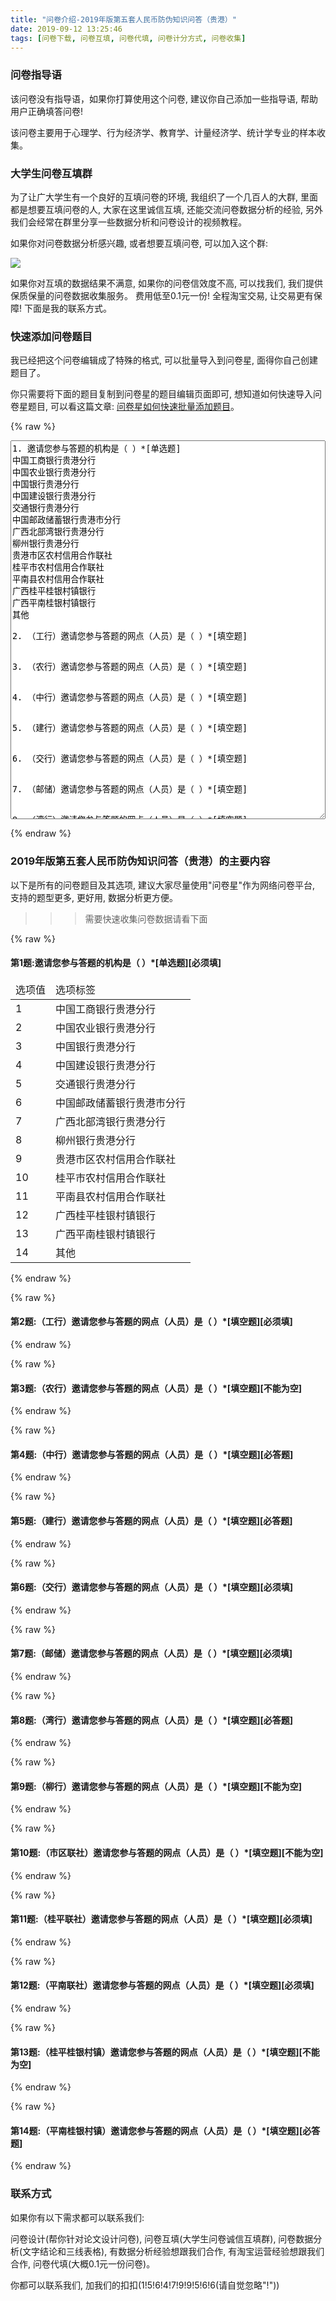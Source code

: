 ```yaml
---
title: "问卷介绍-2019年版第五套人民币防伪知识问答（贵港）"
date: 2019-09-12 13:25:46
tags: [问卷下载, 问卷互填, 问卷代填, 问卷计分方式, 问卷收集]
---
```


### 问卷指导语

该问卷没有指导语，如果你打算使用这个问卷, 建议你自己添加一些指导语, 帮助用户正确填答问卷!

该问卷主要用于心理学、行为经济学、教育学、计量经济学、统计学专业的样本收集。

<!-- more -->


### 大学生问卷互填群

为了让广大学生有一个良好的互填问卷的环境, 我组织了一个几百人的大群, 里面都是想要互填问卷的人, 大家在这里诚信互填, 
还能交流问卷数据分析的经验, 另外我们会经常在群里分享一些数据分析和问卷设计的视频教程。

如果你对问卷数据分析感兴趣, 或者想要互填问卷, 可以加入这个群:

<img src="/images/问卷互填群二维码.png">

如果你对互填的数据结果不满意, 如果你的问卷信效度不高, 可以找我们, 我们提供保质保量的问卷数据收集服务。 
费用低至0.1元一份! 全程淘宝交易, 让交易更有保障! 下面是我的联系方式。



### 快速添加问卷题目

我已经把这个问卷编辑成了特殊的格式, 可以批量导入到问卷星, 面得你自己创建题目了。

你只需要将下面的题目复制到问卷星的题目编辑页面即可, 想知道如何快速导入问卷星题目, 可以看这篇文章: [问卷星如何快速批量添加题目](https://mlln.cn/2019/06/01/%E9%97%AE%E5%8D%B7%E6%98%9F%E5%A6%82%E4%BD%95%E5%BF%AB%E9%80%9F%E6%B7%BB%E5%8A%A0%E6%89%B9%E9%87%8F%E9%A2%98%E7%9B%AE/index.html)。

{% raw %}
<textarea rows="40" style="width: 100%;">1. 邀请您参与答题的机构是（ ）*[单选题]
中国工商银行贵港分行
中国农业银行贵港分行
中国银行贵港分行
中国建设银行贵港分行
交通银行贵港分行
中国邮政储蓄银行贵港市分行
广西北部湾银行贵港分行
柳州银行贵港分行
贵港市区农村信用合作联社
桂平市农村信用合作联社
平南县农村信用合作联社
广西桂平桂银村镇银行
广西平南桂银村镇银行
其他

2. （工行）邀请您参与答题的网点（人员）是（ ）*[填空题]


3. （农行）邀请您参与答题的网点（人员）是（ ）*[填空题]


4. （中行）邀请您参与答题的网点（人员）是（ ）*[填空题]


5. （建行）邀请您参与答题的网点（人员）是（ ）*[填空题]


6. （交行）邀请您参与答题的网点（人员）是（ ）*[填空题]


7. （邮储）邀请您参与答题的网点（人员）是（ ）*[填空题]


8. （湾行）邀请您参与答题的网点（人员）是（ ）*[填空题]


9. （柳行）邀请您参与答题的网点（人员）是（ ）*[填空题]


10. （市区联社）邀请您参与答题的网点（人员）是（ ）*[填空题]


11. （桂平联社）邀请您参与答题的网点（人员）是（ ）*[填空题]


12. （平南联社）邀请您参与答题的网点（人员）是（ ）*[填空题]


13. （桂平桂银村镇）邀请您参与答题的网点（人员）是（ ）*[填空题]


14. （平南桂银村镇）邀请您参与答题的网点（人员）是（ ）*[填空题]
</textarea>
{% endraw %}

### 2019年版第五套人民币防伪知识问答（贵港）的主要内容

以下是所有的问卷题目及其选项, 建议大家尽量使用"问卷星"作为网络问卷平台, 支持的题型更多, 更好用, 数据分析更方便。

>>> 需要快速收集问卷数据请看下面


{% raw %}
<div class="qitem">
<h4>第1题:邀请您参与答题的机构是（ ）*[单选题][必须填]</h4>

<table class="table">
<thead>
<tr><td>选项值</td><td>选项标签</td></tr>
</thead>
<tbody>
<tr><td>1</td><td>中国工商银行贵港分行</td></tr>
<tr><td>2</td><td>中国农业银行贵港分行</td></tr>
<tr><td>3</td><td>中国银行贵港分行</td></tr>
<tr><td>4</td><td>中国建设银行贵港分行</td></tr>
<tr><td>5</td><td>交通银行贵港分行</td></tr>
<tr><td>6</td><td>中国邮政储蓄银行贵港市分行</td></tr>
<tr><td>7</td><td>广西北部湾银行贵港分行</td></tr>
<tr><td>8</td><td>柳州银行贵港分行</td></tr>
<tr><td>9</td><td>贵港市区农村信用合作联社</td></tr>
<tr><td>10</td><td>桂平市农村信用合作联社</td></tr>
<tr><td>11</td><td>平南县农村信用合作联社</td></tr>
<tr><td>12</td><td>广西桂平桂银村镇银行</td></tr>
<tr><td>13</td><td>广西平南桂银村镇银行</td></tr>
<tr><td>14</td><td>其他</td></tr>
</tbody>
</table>

</div>
{% endraw %}


{% raw %}
<div class="qitem">
<h4>第2题:（工行）邀请您参与答题的网点（人员）是（ ）*[填空题][必须填]</h4>

</div>
{% endraw %}


{% raw %}
<div class="qitem">
<h4>第3题:（农行）邀请您参与答题的网点（人员）是（ ）*[填空题][不能为空]</h4>

</div>
{% endraw %}


{% raw %}
<div class="qitem">
<h4>第4题:（中行）邀请您参与答题的网点（人员）是（ ）*[填空题][必答题]</h4>

</div>
{% endraw %}


{% raw %}
<div class="qitem">
<h4>第5题:（建行）邀请您参与答题的网点（人员）是（ ）*[填空题][必答题]</h4>

</div>
{% endraw %}


{% raw %}
<div class="qitem">
<h4>第6题:（交行）邀请您参与答题的网点（人员）是（ ）*[填空题][必须填]</h4>

</div>
{% endraw %}


{% raw %}
<div class="qitem">
<h4>第7题:（邮储）邀请您参与答题的网点（人员）是（ ）*[填空题][必须填]</h4>

</div>
{% endraw %}


{% raw %}
<div class="qitem">
<h4>第8题:（湾行）邀请您参与答题的网点（人员）是（ ）*[填空题][必答题]</h4>

</div>
{% endraw %}


{% raw %}
<div class="qitem">
<h4>第9题:（柳行）邀请您参与答题的网点（人员）是（ ）*[填空题][不能为空]</h4>

</div>
{% endraw %}


{% raw %}
<div class="qitem">
<h4>第10题:（市区联社）邀请您参与答题的网点（人员）是（ ）*[填空题][不能为空]</h4>

</div>
{% endraw %}


{% raw %}
<div class="qitem">
<h4>第11题:（桂平联社）邀请您参与答题的网点（人员）是（ ）*[填空题][必须填]</h4>

</div>
{% endraw %}


{% raw %}
<div class="qitem">
<h4>第12题:（平南联社）邀请您参与答题的网点（人员）是（ ）*[填空题][必须填]</h4>

</div>
{% endraw %}


{% raw %}
<div class="qitem">
<h4>第13题:（桂平桂银村镇）邀请您参与答题的网点（人员）是（ ）*[填空题][不能为空]</h4>

</div>
{% endraw %}


{% raw %}
<div class="qitem">
<h4>第14题:（平南桂银村镇）邀请您参与答题的网点（人员）是（ ）*[填空题][必答题]</h4>

</div>
{% endraw %}



<!-- ---
title: 心理教育医学的问卷免费下载
date: 2019-05-23 08:59:15
tags: [问卷星, 问卷网, 问卷下载, 问卷互填, 问卷设计, 问卷模板, 毕业问卷, 问卷数据分析, 问卷代填, ]
--- -->

### 联系方式
 
如果你有以下需求都可以联系我们:

问卷设计(帮你针对论文设计问卷), 问卷互填(大学生问卷诚信互填群), 问卷数据分析(文字结论和三线表格), 有数据分析经验想跟我们合作, 有淘宝运营经验想跟我们合作, 问卷代填(大概0.1元一份问卷)。

你都可以联系我们, 加我们的扣扣(1!5!6!4!7!9!9!5!6!6(请自觉忽略"!"))
